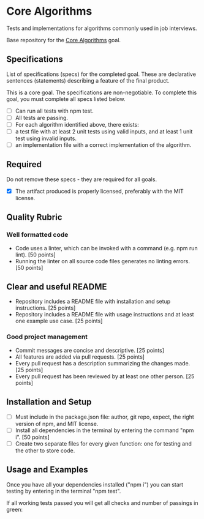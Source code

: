 # Core Algorithms

Tests and implementations for algorithms commonly used in job interviews.

Base repository for the [Core Algorithms](https://github.com/GuildCrafts/web-development-js/issues/123) goal.

## Specifications

List of specifications (specs) for the completed goal. These are declarative sentences (statements) describing a feature of the final product.

This is a core goal. The specifications are non-negotiable. To complete this goal, you must complete all specs listed below.

- [ ] Can run all tests with npm test.
- [ ] All tests are passing.
- [ ] For each algorithm identified above, there exists:
- [ ] a test file with at least 2 unit tests using valid inputs, and at least 1 unit test using invalid inputs.
- [ ] an implementation file with a correct implementation of the algorithm.

## Required

Do not remove these specs - they are required for all goals.

  - [x] The artifact produced is properly licensed, preferably with the MIT license.

## Quality Rubric
### Well formatted code

   - Code uses a linter, which can be invoked with a command (e.g. npm run lint). [50 points]
   - Running the linter on all source code files generates no linting errors. [50 points]


## Clear and useful README

   - Repository includes a README file with installation and setup instructions. [25 points]
   - Repository includes a README file with usage instructions and at least one example use case. [25 points]

### Good project management

   - Commit messages are concise and descriptive. [25 points]
   - All features are added via pull requests. [25 points]
   - Every pull request has a description summarizing the changes made. [25 points]
   - Every pull request has been reviewed by at least one other person. [25 points]


## Installation and Setup
  - [ ] Must include in the package.json file: author, git repo, expect, the right version of npm, and MIT license.
  - [ ] Install all dependencies in the terminal by entering the command "npm i". [50 points]
  - [ ] Create two separate files for every given function: one for testing and the other to store code.

## Usage and Examples

Once you have all your dependencies installed ("npm i") you can start testing by entering in the terminal "npm test".

If all working tests passed you will get all checks and number of passings in green:
